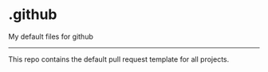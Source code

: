 # .github
My default files for github

---

This repo contains the default pull request template for all projects.
